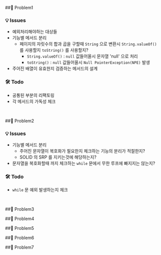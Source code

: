 
##📍 Problem1

### 💡 Issues
- 예외처리해야하는 대상들
- 기능별 메서드 분리
  - 페이지의 자릿수의 합과 곱을 구할때 `String` 으로 변환시 `String.valueOf()` 를 사용할지  `toString()` 를 사용할지? 
    -  `String.valueOf()` : `null` 값들어올시 문자열 'null' 으로 처리
    - `toString()` : `null` 값들어올시 `Null PointerException(NPE)` 발생
- 주어진 배열이 유효한지 검증하는 메서드의 설계

### 🛠 Todo
- 공통된 부분의 리팩토링
- 각 메서드의 가독성 체크

<br>

##📍 Problem2

### 💡 Issues
- 기능별 메서드 분리
    - 주어진 문자열이 복호화가 필요한지 체크하는 기능의 분리가 적절한지?
    - SOLID 의 SRP 를 지키는것에 해당하는지?
- 문자열을 복호화할때 까지 체크하는 `while` 문에서 무한 루프에 빠지지는 않는지?    

### 🛠 Todo
- `while` 문 예외 발생하는지 체크

<br>

##📍 Problem3


##📍 Problem4


##📍 Problem5


##📍 Problem6


##📍 Problem7